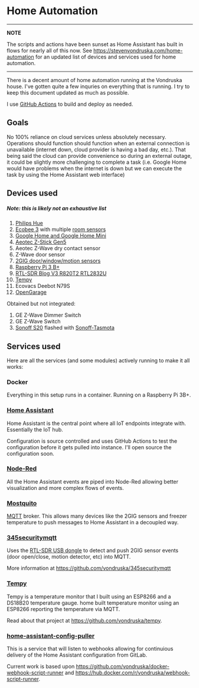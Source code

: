 # Home Automation

---
**NOTE**

The scripts and actions have been sunset as Home Assistant has built in flows for nearly all of this now. See https://stevenvondruska.com/home-automation for an updated list of devices and services used for home automation.

---


There is a decent amount of home automation running at the Vondruska house. I've gotten quite a few inquries on everything that is running. I try to keep this document updated as much as possible.

I use [GitHub Actions](https://github.com/actions) to build and deploy as needed.


## Goals
No 100% reliance on cloud services unless absolutely necessary. Operations should function should function when an external connection is unavailable (internet down, cloud provider is having a bad day, etc.). That being said the cloud can provide convenience so during an external outage, it could be slightly more challenging to complete a task (i.e. Google Home would have problems when the internet is down but we can execute the task by using the Home Assistant web interface)

## Devices used

##### Note: this is likely not an exhaustive list

1. [Philips Hue](https://www.meethue.com)
1. [Ecobee 3](https://www.ecobee.com) with multiple [room sensors](https://www.ecobee.com/room-sensors/)
1. [Google Home and Google Home Mini](https://www.google.com/home)
1. [Aeotec Z-Stick Gen5](https://aeotec.com/z-wave-usb-stick)
1. Aeotec Z-Wave dry contact sensor
1. Z-Wave door sensor
1. [2GIG door/window/motion sensors](https://www.2gig.com/)
1. [Raspberry Pi 3 B+](https://www.raspberrypi.org/products/raspberry-pi-3-model-b-plus/)
1. [RTL-SDR Blog V3 R820T2 RTL2832U](https://www.amazon.com/gp/product/B011HVUEME)
1. [Tempy](#tempy)
1. Ecovacs Deebot N79S
1. [OpenGarage](https://opengarage.io/)

Obtained but not integrated:
1. GE Z-Wave Dimmer Switch
1. GE Z-Wave Switch
1. [Sonoff S20](https://www.itead.cc/smart-socket.html) flashed with [Sonoff-Tasmota](https://github.com/arendst/Sonoff-Tasmota)

## Services used

Here are all the services (and some modules) actively running to make it all works:

### Docker

Everything in this setup runs in a container. Running on a Raspberry Pi 3B+.

### [Home Assistant](https://github.com/home-assistant/home-assistant)

Home Assistant is the central point where all IoT endpoints integrate with. Essentially the IoT hub.

Configuration is source controlled and uses GitHub Actions to test the configuration before it gets pulled into instance. I'll open source the configuration soon.

### [Node-Red](https://nodered.org/)

All the Home Assistant events are piped into Node-Red allowing better visualization and more complex flows of events.

### [Mostquito](https://mosquitto.org/)

[MQTT](http://mqtt.org) broker. This allows many devices like the 2GIG sensors and freezer temperature to push messages to Home Assistant in a decoupled way.

### [345securitymqtt](https://github.com/vondruska/345securitymqtt)

Uses the [RTL-SDR USB dongle](https://www.amazon.com/gp/product/B011HVUEME) to detect and push 2GIG sensor events (door open/close, motion detector, etc) into MQTT.

More information at https://github.com/vondruska/345securitymqtt

### [Tempy](https://github.com/vondruska/tempy)

Tempy is a temperature monitor that I built using an ESP8266 and a DS18B20 temperature gauge. home built temperature monitor using an ESP8266 reporting the temperature via MQTT.

Read about that project at https://github.com/vondruska/tempy.

### [home-assistant-config-puller](https://github.com/vondruska/home-assistant-config-puller)

This is a service that will listen to webhooks allowing for continuious delivery of the Home Assistant configuration from GitLab.

Current work is based upon https://github.com/vondruska/docker-webhook-script-runner and https://hub.docker.com/r/vondruska/webhook-script-runner.
